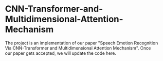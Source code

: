 # CNN-Transformer-and-Multidimensional-Attention-Mechanism

The project is an implementation of our paper "Speech Emotion Recognition Via CNN-Transformer and Multidimensional Attention Mechanism". Once our paper gets accepted, we will update the code here.
